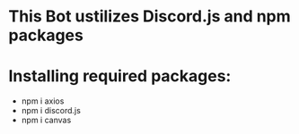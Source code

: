 # This Bot ustilizes Discord.js and npm packages

 # Installing required packages:
 - npm i axios
 - npm i discord.js
 - npm i canvas
